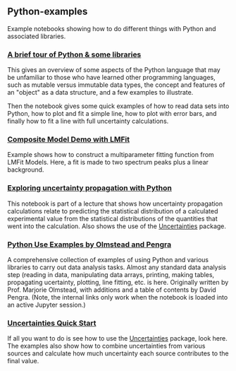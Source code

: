 ## Python-examples
Example notebooks showing how to do different things with Python and associated libraries.

### [A brief tour of Python & some libraries](https://github.com/UWPhysics433/Python-examples/blob/main/A%20brief%20tour%20of%20Python%20%26%20some%20libraries.ipynb)
This gives an overview of some aspects of the Python language that may be unfamiliar to those who have learned other programming languages, such as mutable versus immutable data types, the concept and features of an "object" as a data structure, and a few examples to illustrate.

Then the notebook gives some quick examples of how to read data sets into Python, how to plot and fit a simple line, how to plot with error bars, and finally how to fit a line with full uncertainty calculations.

### [Composite Model Demo with LMFit](https://github.com/UWPhysics433/Python-examples/blob/main/Composite%20Model%20Demo%20with%20LMFit.ipynb)
Example shows how to construct a multiparameter fitting function from LMFit Models. Here, a fit is made to two spectrum peaks plus a linear background.

### [Exploring uncertainty propagation with Python](https://github.com/UWPhysics433/Python-examples/blob/main/Exploring%20uncertainty%20propagation%20with%20Python.ipynb)
This notebook is part of a lecture that shows how uncertainty propagation calculations relate to predicting the statistical distribution of a calculated experimental value from the statistical distributions of the quantities that went into the calculation.  Also shows the use of the [Uncertainties](https://pythonhosted.org/uncertainties/) package.

### [Python Use Examples by Olmstead and Pengra](https://github.com/UWPhysics433/Python-examples/blob/main/Python%20Use%20Examples%20by%20Olmstead%20and%20Pengra.ipynb)
A comprehensive collection of examples of using Python and various libraries to carry out data analysis tasks.  Almost any standard data analysis step (reading in data, manipulating data arrays, printing, making tables, propagating ucertainty, plotting, line fitting, etc. is here.  Originally written by Prof. Marjorie Olmstead, with additions and a table of contents by David Pengra.  (Note, the internal links only work when the notebook is loaded into an active Jupyter session.)

### [Uncertainties Quick Start](Uncertainties%20Quick%20Start.ipynb)
If all you want to do is see how to use the [Uncertainties](https://pythonhosted.org/uncertainties/) package, look here.  The examples also show how to combine uncertainties from various sources and calculate how much uncertainty each source contributes to the final value.  
